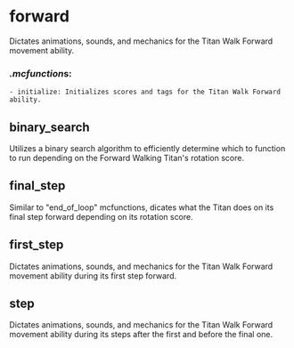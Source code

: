 # forward
Dictates animations, sounds, and mechanics for the Titan Walk Forward movement ability.

### *.mcfunction*s:
    - initialize: Initializes scores and tags for the Titan Walk Forward ability.
    
## binary_search
Utilizes a binary search algorithm to efficiently determine which to function to run depending on the Forward Walking Titan's rotation score.

## final_step
Similar to "end_of_loop" mcfunctions, dicates what the Titan does on its final step forward depending on its rotation score.

## first_step
Dictates animations, sounds, and mechanics for the Titan Walk Forward movement ability during its first step forward.

## step
Dictates animations, sounds, and mechanics for the Titan Walk Forward movement ability during its steps after the first and before the final one.

